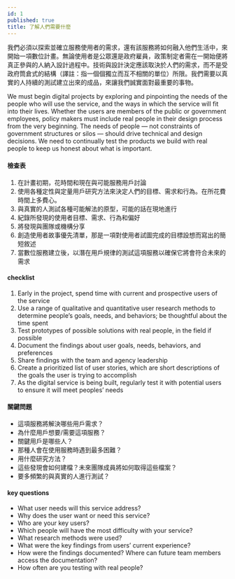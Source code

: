 ```yaml
---
id: 1
published: true
title: 了解人們需要什麼
---
```


我們必須以探索並確立服務使用者的需求，還有該服務將如何融入他們生活中，來開始一項數位計畫。無論使用者是公眾還是政府雇員，政策制定者需在一開始便將真正參與的人納入設計過程中。技術與設計決定應該取決於人們的需求，而不是受政府筒倉式的結構（譯註：指一個個獨立而互不相關的單位）所限。我們需要以真實的人持續的測試建立出來的成品，來讓我們誠實面對最重要的事物。

We must begin digital projects by exploring and pinpointing the needs of the people who will use the service, and the ways in which the service will fit into their lives. Whether the users are members of the public or government employees, policy makers must include real people in their design process from the very beginning. The needs of people — not constraints of government structures or silos — should drive technical and design decisions. We need to continually test the products we build with real people to keep us honest about what is important.

#### 檢查表
1. 在計畫初期，花時間和現在與可能服務用戶討論
2. 使用各種定性與定量用戶研究方法來決定人們的目標、需求和行為。在所花費時間上多費心。
3. 與真實的人測試各種可能解法的原型，可能的話在現地進行
4. 紀錄所發現的使用者目標、需求、行為和偏好
5. 將發現與團隊或機構分享
6. 創造使用者故事優先清單，那是一項對使用者試圖完成的目標設想而寫出的簡短敘述
7. 當數位服務建立後，以潛在用戶規律的測試這項服務以確保它將會符合未來的需求

#### checklist
1. Early in the project, spend time with current and prospective users of the service
2. Use a range of qualitative and quantitative user research methods to determine people’s goals, needs, and behaviors; be thoughtful about the time spent
3. Test prototypes of possible solutions with real people, in the field if possible
4. Document the findings about user goals, needs, behaviors, and preferences
5. Share findings with the team and agency leadership
6. Create a prioritized list of user stories, which are short descriptions of the goals the user is trying to accomplish
7. As the digital service is being built, regularly test it with potential users to ensure it will meet peoples’ needs

#### 關鍵問題
- 這項服務將解決哪些用戶需求？
- 為什麼用戶想要/需要這項服務？
- 關鍵用戶是哪些人？
- 那種人會在使用服務時遇到最多困難？
- 用什麼研究方法？
- 這些發現會如何建檔？未來團隊成員將如何取得這些檔案？
- 要多頻繁的與真實的人進行測試？

#### key questions
- What user needs will this service address?
- Why does the user want or need this service?
- Who are your key users?
- Which people will have the most difficulty with your service?
- What research methods were used?
- What were the key findings from users’ current experience?
- How were the findings documented? Where can future team members access the documentation?
- How often are you testing with real people?
